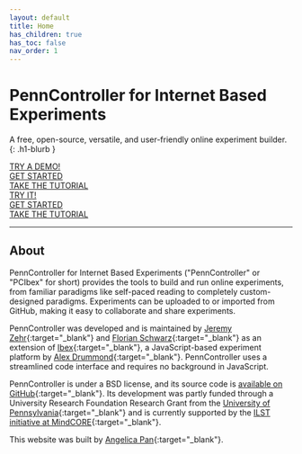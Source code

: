 ```yaml
---
layout: default
title: Home
has_children: true
has_toc: false
nav_order: 1
---
```


# PennController for Internet Based Experiments 

A free, open-source, versatile, and user-friendly online experiment builder. 
{: .h1-blurb }

<div class="desktop-only flex-row-wrap mt-4">
  <div>
    <a href="https://expt.pcibex.net/ibexexps/angelicapan/AdvancedTutorial/experiment.html" class="btn btn-purple" target="_blank">TRY A DEMO!</a>
  </div>
  <div>
    <a href="{{site.baseurl}}/docs/core-concepts" class="btn" target="_blank">GET STARTED</a>
  </div>
  <div>
    <a href="{{site.baseurl}}/docs/basic-tutorial" class="btn" target="_blank">TAKE THE TUTORIAL</a>
  </div>
</div>

<div class="mobile-only flex-column-wrap">
  <div class="centered-100 py-2">
    <a href="https://expt.pcibex.net/ibexexps/angelicapan/AdvancedTutorial/experiment.html" class="btn btn-purple" target="_blank">TRY IT!</a>
  </div>
  <div class="centered-100 py-2">
    <a href="{{site.baseurl}}/docs/core-concepts" class="btn" target="_blank">GET STARTED</a>
  </div>
  <div class="centered-100 py-2">
    <a href="{{site.baseurl}}/docs/basic-tutorial" class="btn" target="_blank">TAKE THE TUTORIAL</a>
  </div>
</div>

---

## About

PennController for Internet Based Experiments ("PennController" or "PCIbex" for short) provides the tools to build and run online experiments, from familiar paradigms like self-paced reading to completely custom-designed paradigms. Experiments can be uploaded to or imported from GitHub, making it easy to collaborate and share experiments.

PennController was developed and is maintained by [Jeremy Zehr](https://sites.google.com/site/jeremyezehr/home){:target="_blank"} and [Florian Schwarz](https://www.florianschwarz.net/){:target="_blank"} as an extension of [Ibex](https://github.com/addrummond/ibex/blob/master/docs/manual.md){:target="_blank"}, a JavaScript-based experiment platform by [Alex Drummond](https://adrummond.net/){:target="_blank"}. PennController uses a streamlined code interface and requires no background in JavaScript. 

PennController is under a BSD license, and its source code is [available on GitHub](https://github.com/PennController/penncontroller){:target="_blank"}. Its development was partly funded through a University Research Foundation Research Grant from the [University of Pennsylvania](https://www.upenn.edu/){:target="_blank"} and is currently supported by the [ILST initiative at MindCORE](https://web.sas.upenn.edu/langscience/){:target="_blank"}. 

This website was built by [Angelica Pan](https://angelica-pan.com){:target="_blank"}.
